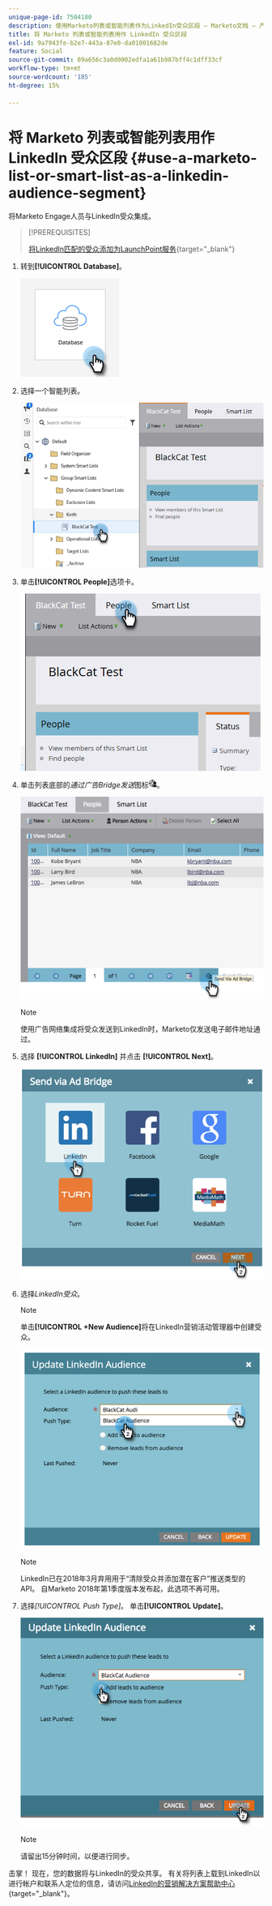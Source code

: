 ```yaml
---
unique-page-id: 7504180
description: 使用Marketo列表或智能列表作为LinkedIn受众区段 — Marketo文档 — 产品文档
title: 将 Marketo 列表或智能列表用作 LinkedIn 受众区段
exl-id: 9a7943fe-b2e7-443a-87e0-da01001682de
feature: Social
source-git-commit: 09a656c3a0d0002edfa1a61b987bff4c1dff33cf
workflow-type: tm+mt
source-wordcount: '185'
ht-degree: 15%

---
```


# 将 Marketo 列表或智能列表用作 LinkedIn 受众区段 {#use-a-marketo-list-or-smart-list-as-a-linkedin-audience-segment}

将Marketo Engage人员与LinkedIn受众集成。

>[!PREREQUISITES]
>
>[将LinkedIn匹配的受众添加为LaunchPoint服务](/help/marketo/product-docs/demand-generation/ad-network-integrations/add-linkedin-matched-audiences-as-a-launchpoint-service.md){target="_blank"}

1. 转到&#x200B;**[!UICONTROL Database]**。

   ![](assets/list-as-a-linkedin-audience-segment-1.png)

1. 选择一个智能列表。

   ![](assets/list-as-a-linkedin-audience-segment-2.png)

1. 单击&#x200B;**[!UICONTROL People]**&#x200B;选项卡。

   ![](assets/list-as-a-linkedin-audience-segment-3.png)

1. 单击列表底部的&#x200B;_通过广告Bridge发送_&#x200B;图标![—](assets/icon-ad-bridge.png)。

   ![](assets/list-as-a-linkedin-audience-segment-4.png)

   >[!NOTE]
   >
   >使用广告网络集成将受众发送到LinkedIn时，Marketo仅发送电子邮件地址通过。

1. 选择 **[!UICONTROL LinkedIn]** 并点击 **[!UICONTROL Next]**。

   ![](assets/list-as-a-linkedin-audience-segment-5.png)

1. 选择&#x200B;_LinkedIn受众_。

   >[!NOTE]
   >
   >单击&#x200B;**[!UICONTROL +New Audience]**&#x200B;将在LinkedIn营销活动管理器中创建受众。

   ![](assets/list-as-a-linkedin-audience-segment-6.png)

   >[!NOTE]
   >
   >LinkedIn已在2018年3月弃用用于“清除受众并添加潜在客户”推送类型的API。 自Marketo 2018年第1季度版本发布起，此选项不再可用。

1. 选择&#x200B;_[!UICONTROL Push Type]_。 单击&#x200B;**[!UICONTROL Update]**。

   ![](assets/list-as-a-linkedin-audience-segment-7.png)

   >[!NOTE]
   >
   >请留出15分钟时间，以便进行同步。

击掌！ 现在，您的数据将与LinkedIn的受众共享。 有关将列表上载到LinkedIn以进行帐户和联系人定位的信息，请访问[LinkedIn的营销解决方案帮助中心](https://www.linkedin.com/help/lms/answer/73938?query=ad%20segment){target="_blank"}。

